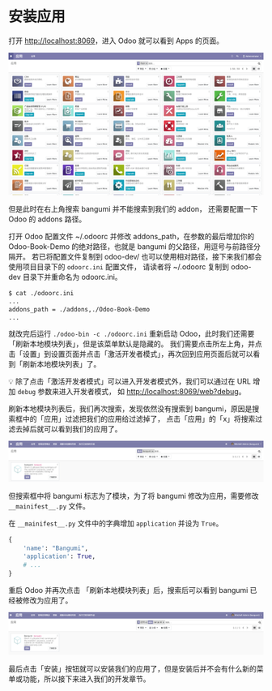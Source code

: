 # 安装应用

打开 [http://localhost:8069](http://localhost:8069)，进入 Odoo 就可以看到 Apps 的页面。  

![odoo-addons](../assets/images/odoo-addons.png)  

但是此时在右上角搜索 bangumi 并不能搜索到我们的 addon， 还需要配置一下 Odoo 的 addons 路径。  

打开 Odoo 配置文件 ~/.odoorc 并修改 addons_path，在参数的最后增加你的 Odoo-Book-Demo 的绝对路径，也就是 bangumi 的父路径，用逗号与前路径分隔开。
若已将配置文件复制到 odoo-dev/ 也可以使用相对路径，接下来我们都会使用项目目录下的 `odoorc.ini` 配置文件，
请读者将 ~/.odoorc 复制到 odoo-dev 目录下并重命名为 odoorc.ini。  

```shell
$ cat ./odoorc.ini
...
addons_path = ./addons,./Odoo-Book-Demo
...
```

就改完后运行 `./odoo-bin -c ./odoorc.ini` 重新启动 Odoo，此时我们还需要「刷新本地模块列表」，但是该菜单默认是隐藏的。
我们需要点击所左上角，并点击「设置」到设置页面并点击「激活开发者模式」，再次回到应用页面后就可以看到「刷新本地模块列表」了。

💡 除了点击「激活开发者模式」可以进入开发者模式外，我们可以通过在 URL 增加 `debug` 参数来进入开发者模式，
如 [http://localhost:8069/web?debug](http://localhost:8069/web?debug)。

刷新本地模块列表后，我们再次搜索，发现依然没有搜索到 bangumi，原因是搜索框中的「应用」过滤把我们的应用给过滤掉了，
点击「应用」的「x」将搜索过滤去掉后就可以看到我们的应用了。  

![odoo-addons-2](../assets/images/odoo-addons-2.png)  

但搜索框中将 bangumi 标志为了模块，为了将 bangumi 修改为应用，需要修改 `__mainifest__.py` 文件。  

在 `__mainifest__.py` 文件中的字典增加 `application` 并设为 `True`。  

```python
{
    'name': "Bangumi",
    'application': True,
    # ...
}
```

重启 Odoo 并再次点击 「刷新本地模块列表」后，搜索后可以看到 bangumi 已经被修改为应用了。  

![odoo-addons-3](../assets/images/odoo-addons-3.png)

最后点击「安装」按钮就可以安装我们的应用了，但是安装后并不会有什么新的菜单或功能，所以接下来进入我们的开发章节。  
